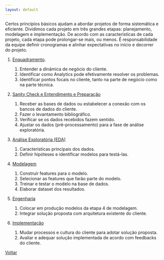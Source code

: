 ```yaml
---
layout: default
---
```


Certos princípios básicos ajudam a abordar projetos de forma sistemática e eficiente. Dividimos cada projeto em três grandes etapas: planejamento, modelagem e implementação. De acordo com as características de cada projeto, cada etapa pode prolongar-se mais, ou menos. É responsabilidade da equipe definir cronogramas e alinhar expectativas no início e decorrer do projeto.

1. [Enquadramento](pages/workflow/enquadramento.html).
    1. Entender a dinâmica de negócio do cliente.
    2. Identificar como Analytics pode efetivamente resolver os problemas.
    3. Identificar pontos focais no cliente, tanto na parte de negócio como na parte técnica.

2. [Sanity Check e Entendimento e Preparação](./pages/workflow/sanity_check.html)
    1. Receber as bases de dados ou estabelecer a conexão com os bancos de dados do cliente.
    2. Fazer o levantamento bibliográfico.
    3. Verificar se os dados recebidos fazem sentido.
    4. Ajustar os dados (pré-processamento) para a fase de análise exploratória. 

3. [Análise Exploratória (EDA)](./pages/eda.html)
    1. Características principais dos dados.
    2. Definir hipóteses e identificar modelos para testá-las.

4. [Modelagem](./pages/workflow/modelagem.html)
    1. Construir features para o modelo.
    2. Selecionar as features que farão parte do modelo.
    3. Treinar e testar o modelo na base de dados.
    4. Elaborar dataset dos resultados. 

6. [Engenharia](./pages/workflow/engenharia.html)
    1. Colocar em produção modelos da etapa 4 de modelagem.
    2. Integrar solução proposta com arquitetura existente do cliente.

7. [Implementação](./pages/workflow/implementacao.html)
    1. Mudar processos e cultura do cliente para adotar solução proposta.
    2. Avaliar e adequar solução implementada de acordo com feedbacks do cliente.

[Voltar](/projeto_template/)
